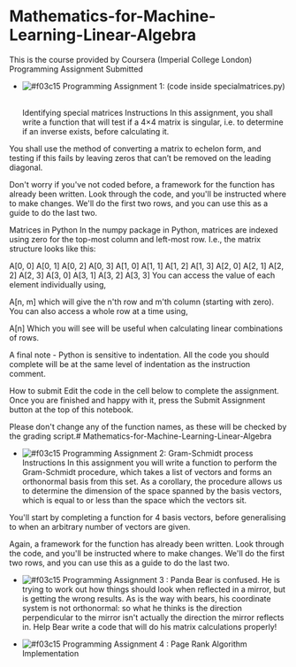# Mathematics-for-Machine-Learning-Linear-Algebra
This is the course provided by Coursera (Imperial College London)
Programming Assignment Submitted 

- ![#f03c15](https://placehold.it/15/f03c15/000000?text=+) Programming Assignment 1:  (code inside specialmatrices.py)
   
   
   
   Identifying special matrices
Instructions
In this assignment, you shall write a function that will test if a 4×4 matrix is singular, i.e. to determine if an inverse exists, before calculating it.

You shall use the method of converting a matrix to echelon form, and testing if this fails by leaving zeros that can’t be removed on the leading diagonal.

Don't worry if you've not coded before, a framework for the function has already been written. Look through the code, and you'll be instructed where to make changes. We'll do the first two rows, and you can use this as a guide to do the last two.

Matrices in Python
In the numpy package in Python, matrices are indexed using zero for the top-most column and left-most row. I.e., the matrix structure looks like this:

A[0, 0]  A[0, 1]  A[0, 2]  A[0, 3]
A[1, 0]  A[1, 1]  A[1, 2]  A[1, 3]
A[2, 0]  A[2, 1]  A[2, 2]  A[2, 3]
A[3, 0]  A[3, 1]  A[3, 2]  A[3, 3]
You can access the value of each element individually using,

A[n, m]
which will give the n'th row and m'th column (starting with zero). You can also access a whole row at a time using,

A[n]
Which you will see will be useful when calculating linear combinations of rows.

A final note - Python is sensitive to indentation. All the code you should complete will be at the same level of indentation as the instruction comment.

How to submit
Edit the code in the cell below to complete the assignment. Once you are finished and happy with it, press the Submit Assignment button at the top of this notebook.

Please don't change any of the function names, as these will be checked by the grading script.# Mathematics-for-Machine-Learning-Linear-Algebra



- ![#f03c15](https://placehold.it/15/f03c15/000000?text=+) Programming Assignment 2: 
Gram-Schmidt process
Instructions
In this assignment you will write a function to perform the Gram-Schmidt procedure, which takes a list of vectors and forms an orthonormal basis from this set. As a corollary, the procedure allows us to determine the dimension of the space spanned by the basis vectors, which is equal to or less than the space which the vectors sit.

You'll start by completing a function for 4 basis vectors, before generalising to when an arbitrary number of vectors are given.

Again, a framework for the function has already been written. Look through the code, and you'll be instructed where to make changes. We'll do the first two rows, and you can use this as a guide to do the last two.

- ![#f03c15](https://placehold.it/15/f03c15/000000?text=+) Programming Assignment 3 :
Panda Bear is confused. He is trying to work out how things should look when reflected in a mirror, but is getting the wrong results. As is the way with bears, his coordinate system is not orthonormal: so what he thinks is the direction perpendicular to the mirror isn't actually the direction the mirror reflects in. Help Bear write a code that will do his matrix calculations properly!

- ![#f03c15](https://placehold.it/15/f03c15/000000?text=+) Programming Assignment 4 : Page Rank Algorithm Implementation
